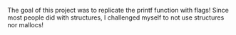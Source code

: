 The goal of this project was to replicate the printf function with flags! Since most people did with structures, I challenged myself to not use structures nor mallocs!
